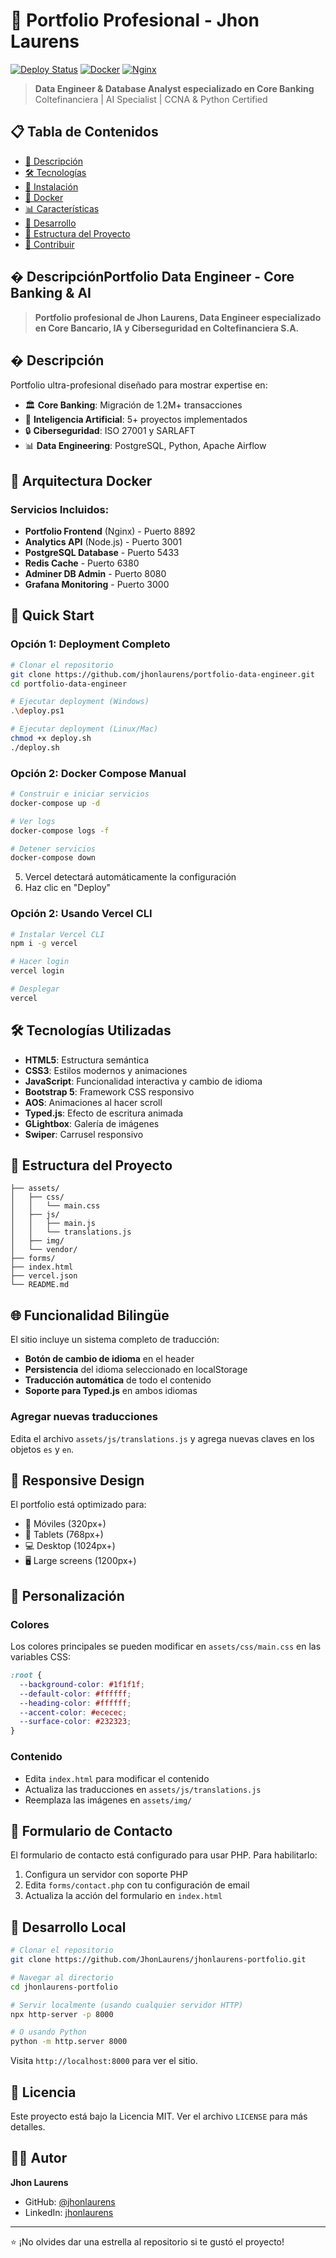 # 🚀 Portfolio Profesional - Jhon Laurens

[![Deploy Status](https://github.com/JhonLaurens/jhonlaurens-portfolio/workflows/Deploy%20Portfolio/badge.svg)](https://github.com/JhonLaurens/jhonlaurens-portfolio/actions)
[![Docker](https://img.shields.io/badge/Docker-Ready-blue.svg)](https://docker.com)
[![Nginx](https://img.shields.io/badge/Nginx-Powered-green.svg)](https://nginx.org)

> **Data Engineer & Database Analyst especializado en Core Banking**  
> Coltefinanciera | AI Specialist | CCNA & Python Certified

## 📋 Tabla de Contenidos

- [🎯 Descripción](#-descripción)
- [🛠️ Tecnologías](#️-tecnologías)
- [🚀 Instalación](#-instalación)
- [🐳 Docker](#-docker)
- [📊 Características](#-características)
- [🔧 Desarrollo](#-desarrollo)
- [📁 Estructura del Proyecto](#-estructura-del-proyecto)
- [🤝 Contribuir](#-contribuir)

## � DescripciónPortfolio Data Engineer - Core Banking & AI

> **Portfolio profesional de Jhon Laurens, Data Engineer especializado en Core Bancario, IA y Ciberseguridad en Coltefinanciera S.A.**

## � **Descripción**

Portfolio ultra-profesional diseñado para mostrar expertise en:

- 🏛️ **Core Banking**: Migración de 1.2M+ transacciones
- 🤖 **Inteligencia Artificial**: 5+ proyectos implementados
- 🔒 **Ciberseguridad**: ISO 27001 y SARLAFT
- 📊 **Data Engineering**: PostgreSQL, Python, Apache Airflow

## 🐳 **Arquitectura Docker**

### **Servicios Incluidos:**

- **Portfolio Frontend** (Nginx) - Puerto 8892
- **Analytics API** (Node.js) - Puerto 3001
- **PostgreSQL Database** - Puerto 5433
- **Redis Cache** - Puerto 6380
- **Adminer DB Admin** - Puerto 8080
- **Grafana Monitoring** - Puerto 3000

## 🚀 **Quick Start**

### **Opción 1: Deployment Completo**

```bash
# Clonar el repositorio
git clone https://github.com/jhonlaurens/portfolio-data-engineer.git
cd portfolio-data-engineer

# Ejecutar deployment (Windows)
.\deploy.ps1

# Ejecutar deployment (Linux/Mac)
chmod +x deploy.sh
./deploy.sh
```

### **Opción 2: Docker Compose Manual**

```bash
# Construir e iniciar servicios
docker-compose up -d

# Ver logs
docker-compose logs -f

# Detener servicios
docker-compose down
```

5. Vercel detectará automáticamente la configuración
6. Haz clic en "Deploy"

### Opción 2: Usando Vercel CLI

```bash
# Instalar Vercel CLI
npm i -g vercel

# Hacer login
vercel login

# Desplegar
vercel
```

## 🛠️ Tecnologías Utilizadas

- **HTML5**: Estructura semántica
- **CSS3**: Estilos modernos y animaciones
- **JavaScript**: Funcionalidad interactiva y cambio de idioma
- **Bootstrap 5**: Framework CSS responsivo
- **AOS**: Animaciones al hacer scroll
- **Typed.js**: Efecto de escritura animada
- **GLightbox**: Galería de imágenes
- **Swiper**: Carrusel responsivo

## 📁 Estructura del Proyecto

```
├── assets/
│   ├── css/
│   │   └── main.css
│   ├── js/
│   │   ├── main.js
│   │   └── translations.js
│   ├── img/
│   └── vendor/
├── forms/
├── index.html
├── vercel.json
└── README.md
```

## 🌐 Funcionalidad Bilingüe

El sitio incluye un sistema completo de traducción:

- **Botón de cambio de idioma** en el header
- **Persistencia** del idioma seleccionado en localStorage
- **Traducción automática** de todo el contenido
- **Soporte para Typed.js** en ambos idiomas

### Agregar nuevas traducciones

Edita el archivo `assets/js/translations.js` y agrega nuevas claves en los objetos `es` y `en`.

## 📱 Responsive Design

El portfolio está optimizado para:

- 📱 Móviles (320px+)
- 📱 Tablets (768px+)
- 💻 Desktop (1024px+)
- 🖥️ Large screens (1200px+)

## 🎨 Personalización

### Colores

Los colores principales se pueden modificar en `assets/css/main.css` en las variables CSS:

```css
:root {
  --background-color: #1f1f1f;
  --default-color: #ffffff;
  --heading-color: #ffffff;
  --accent-color: #ececec;
  --surface-color: #232323;
}
```

### Contenido

- Edita `index.html` para modificar el contenido
- Actualiza las traducciones en `assets/js/translations.js`
- Reemplaza las imágenes en `assets/img/`

## 📧 Formulario de Contacto

El formulario de contacto está configurado para usar PHP. Para habilitarlo:

1. Configura un servidor con soporte PHP
2. Edita `forms/contact.php` con tu configuración de email
3. Actualiza la acción del formulario en `index.html`

## 🔧 Desarrollo Local

```bash
# Clonar el repositorio
git clone https://github.com/JhonLaurens/jhonlaurens-portfolio.git

# Navegar al directorio
cd jhonlaurens-portfolio

# Servir localmente (usando cualquier servidor HTTP)
npx http-server -p 8000

# O usando Python
python -m http.server 8000
```

Visita `http://localhost:8000` para ver el sitio.

## 📄 Licencia

Este proyecto está bajo la Licencia MIT. Ver el archivo `LICENSE` para más detalles.

## 👨‍💻 Autor

**Jhon Laurens**

- GitHub: [@jhonlaurens](https://github.com/jhonlaurens)
- LinkedIn: [jhonlaurens](https://linkedin.com/in/jhonlaurens)

---

⭐ ¡No olvides dar una estrella al repositorio si te gustó el proyecto!
